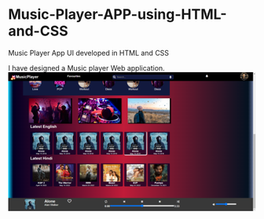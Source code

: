 # Music-Player-APP-using-HTML-and-CSS
Music Player App UI developed in HTML and CSS 

I have designed a Music player Web application. 
<img src="images/screenshot.png"></img>
